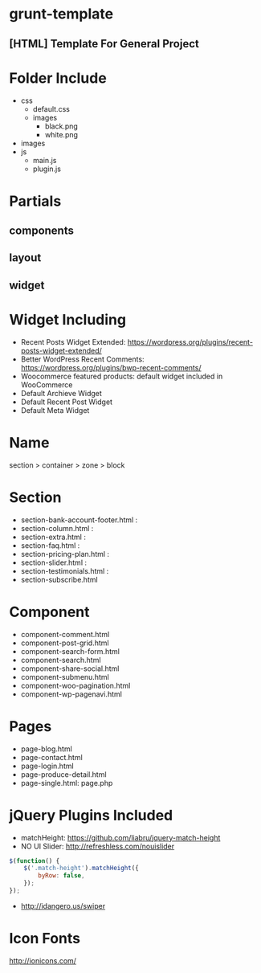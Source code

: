 grunt-template
==============

[HTML] Template For General Project
-----------

# Folder Include

+ css
    + default.css
    + images    
        + black.png
        + white.png
+ images
+ js
    + main.js
    + plugin.js

# Partials

## components

## layout

## widget

# Widget Including

- Recent Posts Widget Extended: https://wordpress.org/plugins/recent-posts-widget-extended/
- Better WordPress Recent Comments: https://wordpress.org/plugins/bwp-recent-comments/
- Woocommerce featured products: default widget included in WooCommerce
- Default Archieve Widget
- Default Recent Post Widget
- Default Meta Widget

# Name

section > container > zone > block

# Section

- section-bank-account-footer.html : 
- section-column.html : 
- section-extra.html :
- section-faq.html : 
- section-pricing-plan.html : 
- section-slider.html :
- section-testimonials.html :
- section-subscribe.html

# Component

-  component-comment.html
-  component-post-grid.html
-  component-search-form.html
-  component-search.html
-  component-share-social.html
-  component-submenu.html
-  component-woo-pagination.html
-  component-wp-pagenavi.html

# Pages

- page-blog.html
- page-contact.html
- page-login.html
- page-produce-detail.html
- page-single.html: page.php

# jQuery Plugins Included

- matchHeight: https://github.com/liabru/jquery-match-height
- NO UI Slider: http://refreshless.com/nouislider

```js
$(function() {
    $('.match-height').matchHeight({
        byRow: false,
    });
});
```

- http://idangero.us/swiper

# Icon Fonts

http://ionicons.com/
